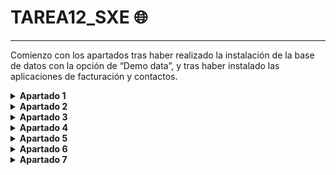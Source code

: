 # TAREA12_SXE 🌐
---
Comienzo con los apartados tras haber realizado la instalación de la base de datos con la opción de “Demo
data”, y tras haber instalado las aplicaciones de facturación y contactos.
<details>
<summary> <b> Apartado 1 </b> </summary>

Para crear la tabla de 'EmpresasFCT' he escrito lo siguiente:
```sql
CREATE TABLE IF NOT EXISTS public.EmpresasFCT(
	idEmpresa SERIAL PRIMARY KEY,
	nombre VARCHAR(40),
	quiereAlumnos BOOLEAN,
	numAlumnos INTEGER,
	fechaContacto DATE
);
```
![imagen](https://github.com/user-attachments/assets/7745f670-2eb7-4de2-aa06-9e1ba84d2cab)

Y este es el resultado:

![imagen](https://github.com/user-attachments/assets/7bb2d4d9-c4b8-4841-a4dc-da3c75803831)

</details>

<details>
<summary> <b> Apartado 2 </b></summary>

```sql
INSERT INTO public.EmpresasFCT (nombre, quiereAlumnos, numAlumnos, fechaContacto)
VALUES
    ('Empresa1', TRUE, 2, '2025-03-15'),
    ('Empresa2', FALSE, 0, '2025-04-23'),
    ('Empresa3', TRUE, 1, '2025-02-04'),
    ('Empresa4', TRUE, 4, '2025-05-10'),
    ('Empresa5', FALSE, 0, '2025-03-12');
);
```
![imagen](https://github.com/user-attachments/assets/fc8b1e9f-30ac-4e7d-ba0c-520d0c53eb21)

Y este es el resultado:

![imagen](https://github.com/user-attachments/assets/e8854ec0-572a-4dfe-9523-cf02b6d8aa3c)

</details>

<details>
<summary> <b> Apartado 3 </b></summary>

```sql
select * from EmpresasFCT order by fechaContacto
```
![imagen](https://github.com/user-attachments/assets/efa226e7-30b7-45c2-b944-f7bb5b5d58db)

Y este es el resultado:

![imagen](https://github.com/user-attachments/assets/a428af17-32f6-429c-aaa3-eae5ab5040eb)

</details>

<details>
<summary> <b> Apartado 4 </b></summary>

```sql
select name, commercial_company_name from res_partner where city='Tracy' and is_company=False order by commercial_company_name
```
![imagen](https://github.com/user-attachments/assets/262bc9d3-adb3-40d7-bfab-ed01db14604a)

Y este es el resultado:

![imagen](https://github.com/user-attachments/assets/e0e9df50-dba5-4b45-b146-bb2a1f057f8c)

</details>

<details>
<summary> <b> Apartado 5 </b></summary>

```sql
select distinct invoice_partner_display_name, name, invoice_date, amount_untaxed from account_move where move_type='in_refund' order by invoice_date
```
![imagen](https://github.com/user-attachments/assets/ac6237ec-470b-431f-a0b0-9d0b35326207)

Y este es el resultado:

![imagen](https://github.com/user-attachments/assets/ed200cab-4819-4212-bc81-8c559c52ebc0)

</details>

<details>
<summary> <b> Apartado 6 </b></summary>

```sql
SELECT invoice_partner_display_name, count(distinct name), sum(distinct amount_untaxed) 
FROM account_move
WHERE move_type = 'out_invoice' and state = 'posted'
GROUP BY invoice_partner_display_name
HAVING COUNT(DISTINCT name) > 2;
```
![imagen](https://github.com/user-attachments/assets/99116e02-901a-400d-93d1-b8db2494f4ba)

Y este es el resultado:

![imagen](https://github.com/user-attachments/assets/7e2dbdbe-ee80-4c3a-9c9c-b15ab1f818fd)

</details>

<details>
<summary> <b> Apartado 7 </b></summary>

```sql
UPDATE res_partner
SET email= replace(email, '@bilbao.example.com', '@bilbao.bizkaia.eus')
WHERE email like '%@bilbao.example.com'
```
Muestra mensaje de actualziación:

![imagen](https://github.com/user-attachments/assets/9923d809-e364-433b-8d9f-198227fb97cc)
</details>
